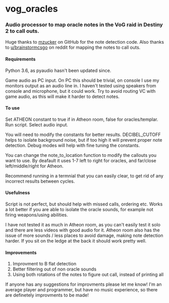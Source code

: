 # vog_oracles
### Audio processor to map oracle notes in the VoG raid in Destiny 2 to call outs.

Huge thanks to [mzucker](https://github.com/mzucker/python-tuner) on GitHub for the note detection code. Also thanks to [u/brainstormcsgo](https://www.reddit.com/r/DestinyTheGame/comments/njo9zl/had_a_bunch_of_people_asking_if_you_have_perfect/) on reddit for mapping the notes to call outs.

#### Requirements
Python 3.6, as pyaudio hasn't been updated since.

Game audio as PC input. On PC this should be trivial, on console I use my monitors output as an audio line in. I haven't tested using speakers from console and microphone, but it could work. Try to avoid routing VC with game audio, as this will make it harder to detect notes.

#### To use
Set ATHEON constant to true if in Atheon room, false for oracles/templar. Run script. Select audio input.

You will need to modify the constants for better results. DECIBEL_CUTOFF helps to isolate background noise, but if too high it will prevent proper note detection. Debug modes will help with fine tuning the constants.

You can change the note_to_location function to modify the callouts you want to use. By deafault it uses 1-7 left to right for oracles, and far/close left/middle/right for Atheon.

Recommend running in a termnial that you can easily clear, to get rid of any incorrect results between cycles.

#### Usefulness
Script is not perfect, but should help with missed calls, ordering etc. Works a lot better if you are able to isolate the oracle sounds, for example not firing weapons/using abilities.

I have not tested it as much in Atheon room, as you can't easily test it solo and there are less videos with good audio for it. Atheon room also has the issue of more sounds / less places to avoid damage, making note detection harder. If you sit on the ledge at the back it should work pretty well.

#### Improvements
1. Improvment to B flat detection
1. Better filtering out of non oracle sounds
1. Using both rotations of the notes to figure out call, instead of printing all

If anyone has any suggestions for improvments please let me know! I'm an average player and programmer, but have no music experience, so there are definetely improvments to be made!
